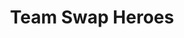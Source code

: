 ---
title: Team Swap Heroes
categories: gamejam
layout: project
post-image: " "
description: 
islegacy: true
tags:
---